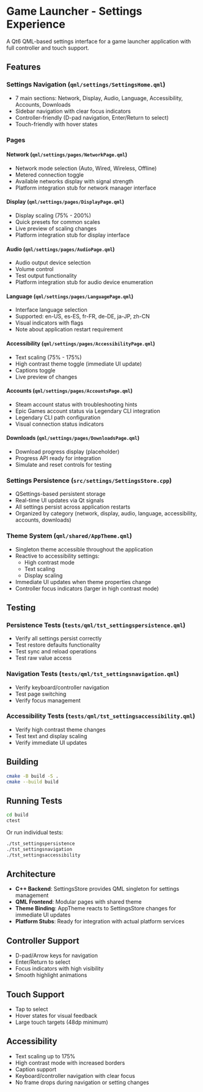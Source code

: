 # Game Launcher - Settings Experience

A Qt6 QML-based settings interface for a game launcher application with full controller and touch support.

## Features

### Settings Navigation (`qml/settings/SettingsHome.qml`)
- 7 main sections: Network, Display, Audio, Language, Accessibility, Accounts, Downloads
- Sidebar navigation with clear focus indicators
- Controller-friendly (D-pad navigation, Enter/Return to select)
- Touch-friendly with hover states

### Pages

#### Network (`qml/settings/pages/NetworkPage.qml`)
- Network mode selection (Auto, Wired, Wireless, Offline)
- Metered connection toggle
- Available networks display with signal strength
- Platform integration stub for network manager interface

#### Display (`qml/settings/pages/DisplayPage.qml`)
- Display scaling (75% - 200%)
- Quick presets for common scales
- Live preview of scaling changes
- Platform integration stub for display interface

#### Audio (`qml/settings/pages/AudioPage.qml`)
- Audio output device selection
- Volume control
- Test output functionality
- Platform integration stub for audio device enumeration

#### Language (`qml/settings/pages/LanguagePage.qml`)
- Interface language selection
- Supported: en-US, es-ES, fr-FR, de-DE, ja-JP, zh-CN
- Visual indicators with flags
- Note about application restart requirement

#### Accessibility (`qml/settings/pages/AccessibilityPage.qml`)
- Text scaling (75% - 175%)
- High contrast theme toggle (immediate UI update)
- Captions toggle
- Live preview of changes

#### Accounts (`qml/settings/pages/AccountsPage.qml`)
- Steam account status with troubleshooting hints
- Epic Games account status via Legendary CLI integration
- Legendary CLI path configuration
- Visual connection status indicators

#### Downloads (`qml/settings/pages/DownloadsPage.qml`)
- Download progress display (placeholder)
- Progress API ready for integration
- Simulate and reset controls for testing

### Settings Persistence (`src/settings/SettingsStore.cpp`)

- QSettings-based persistent storage
- Real-time UI updates via Qt signals
- All settings persist across application restarts
- Organized by category (network, display, audio, language, accessibility, accounts, downloads)

### Theme System (`qml/shared/AppTheme.qml`)

- Singleton theme accessible throughout the application
- Reactive to accessibility settings:
  - High contrast mode
  - Text scaling
  - Display scaling
- Immediate UI updates when theme properties change
- Controller focus indicators (larger in high contrast mode)

## Testing

### Persistence Tests (`tests/qml/tst_settingspersistence.qml`)
- Verify all settings persist correctly
- Test restore defaults functionality
- Test sync and reload operations
- Test raw value access

### Navigation Tests (`tests/qml/tst_settingsnavigation.qml`)
- Verify keyboard/controller navigation
- Test page switching
- Verify focus management

### Accessibility Tests (`tests/qml/tst_settingsaccessibility.qml`)
- Verify high contrast theme changes
- Test text and display scaling
- Verify immediate UI updates

## Building

```bash
cmake -B build -S .
cmake --build build
```

## Running Tests

```bash
cd build
ctest
```

Or run individual tests:
```bash
./tst_settingspersistence
./tst_settingsnavigation
./tst_settingsaccessibility
```

## Architecture

- **C++ Backend**: SettingsStore provides QML singleton for settings management
- **QML Frontend**: Modular pages with shared theme
- **Theme Binding**: AppTheme reacts to SettingsStore changes for immediate UI updates
- **Platform Stubs**: Ready for integration with actual platform services

## Controller Support

- D-pad/Arrow keys for navigation
- Enter/Return to select
- Focus indicators with high visibility
- Smooth highlight animations

## Touch Support

- Tap to select
- Hover states for visual feedback
- Large touch targets (48dp minimum)

## Accessibility

- Text scaling up to 175%
- High contrast mode with increased borders
- Caption support
- Keyboard/controller navigation with clear focus
- No frame drops during navigation or setting changes
